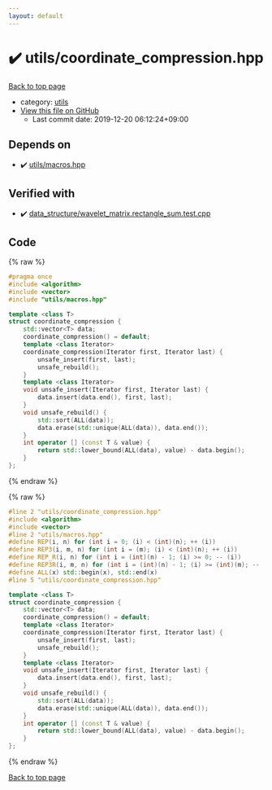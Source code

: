 ```yaml
---
layout: default
---
```


<!-- mathjax config similar to math.stackexchange -->
<script type="text/javascript" async
  src="https://cdnjs.cloudflare.com/ajax/libs/mathjax/2.7.5/MathJax.js?config=TeX-MML-AM_CHTML">
</script>
<script type="text/x-mathjax-config">
  MathJax.Hub.Config({
    TeX: { equationNumbers: { autoNumber: "AMS" }},
    tex2jax: {
      inlineMath: [ ['$','$'] ],
      processEscapes: true
    },
    "HTML-CSS": { matchFontHeight: false },
    displayAlign: "left",
    displayIndent: "2em"
  });
</script>

<script type="text/javascript" src="https://cdnjs.cloudflare.com/ajax/libs/jquery/3.4.1/jquery.min.js"></script>
<script src="https://cdn.jsdelivr.net/npm/jquery-balloon-js@1.1.2/jquery.balloon.min.js" integrity="sha256-ZEYs9VrgAeNuPvs15E39OsyOJaIkXEEt10fzxJ20+2I=" crossorigin="anonymous"></script>
<script type="text/javascript" src="../../assets/js/copy-button.js"></script>
<link rel="stylesheet" href="../../assets/css/copy-button.css" />


# :heavy_check_mark: utils/coordinate_compression.hpp

<a href="../../index.html">Back to top page</a>

* category: <a href="../../index.html#2b3583e6e17721c54496bd04e57a0c15">utils</a>
* <a href="{{ site.github.repository_url }}/blob/master/utils/coordinate_compression.hpp">View this file on GitHub</a>
    - Last commit date: 2019-12-20 06:12:24+09:00




## Depends on

* :heavy_check_mark: <a href="macros.hpp.html">utils/macros.hpp</a>


## Verified with

* :heavy_check_mark: <a href="../../verify/data_structure/wavelet_matrix.rectangle_sum.test.cpp.html">data_structure/wavelet_matrix.rectangle_sum.test.cpp</a>


## Code

<a id="unbundled"></a>
{% raw %}
```cpp
#pragma once
#include <algorithm>
#include <vector>
#include "utils/macros.hpp"

template <class T>
struct coordinate_compression {
    std::vector<T> data;
    coordinate_compression() = default;
    template <class Iterator>
    coordinate_compression(Iterator first, Iterator last) {
        unsafe_insert(first, last);
        unsafe_rebuild();
    }
    template <class Iterator>
    void unsafe_insert(Iterator first, Iterator last) {
        data.insert(data.end(), first, last);
    }
    void unsafe_rebuild() {
        std::sort(ALL(data));
        data.erase(std::unique(ALL(data)), data.end());
    }
    int operator [] (const T & value) {
        return std::lower_bound(ALL(data), value) - data.begin();
    }
};

```
{% endraw %}

<a id="bundled"></a>
{% raw %}
```cpp
#line 2 "utils/coordinate_compression.hpp"
#include <algorithm>
#include <vector>
#line 2 "utils/macros.hpp"
#define REP(i, n) for (int i = 0; (i) < (int)(n); ++ (i))
#define REP3(i, m, n) for (int i = (m); (i) < (int)(n); ++ (i))
#define REP_R(i, n) for (int i = (int)(n) - 1; (i) >= 0; -- (i))
#define REP3R(i, m, n) for (int i = (int)(n) - 1; (i) >= (int)(m); -- (i))
#define ALL(x) std::begin(x), std::end(x)
#line 5 "utils/coordinate_compression.hpp"

template <class T>
struct coordinate_compression {
    std::vector<T> data;
    coordinate_compression() = default;
    template <class Iterator>
    coordinate_compression(Iterator first, Iterator last) {
        unsafe_insert(first, last);
        unsafe_rebuild();
    }
    template <class Iterator>
    void unsafe_insert(Iterator first, Iterator last) {
        data.insert(data.end(), first, last);
    }
    void unsafe_rebuild() {
        std::sort(ALL(data));
        data.erase(std::unique(ALL(data)), data.end());
    }
    int operator [] (const T & value) {
        return std::lower_bound(ALL(data), value) - data.begin();
    }
};

```
{% endraw %}

<a href="../../index.html">Back to top page</a>

